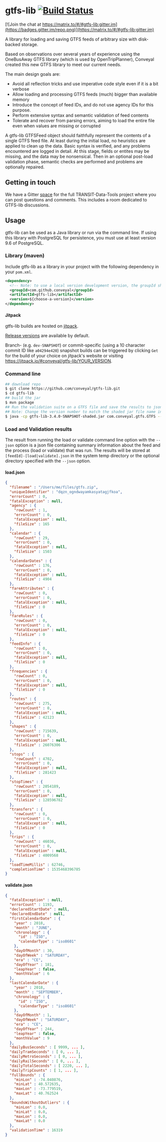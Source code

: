 # gtfs-lib [![Build Status](https://travis-ci.org/conveyal/gtfs-lib.svg?branch=master)](https://travis-ci.org/conveyal/gtfs-lib)
[![Join the chat at https://matrix.to/#/#gtfs-lib:gitter.im](https://badges.gitter.im/repo.png)](https://matrix.to/#/#gtfs-lib:gitter.im)


A library for loading and saving GTFS feeds of arbitrary size with disk-backed storage.

Based on observations over several years of experience using the OneBusAway GTFS library (which is used by OpenTripPlanner), Conveyal created this new GTFS library to meet our current needs.

The main design goals are:

- Avoid all reflection tricks and use imperative code style even if it is a bit verbose
- Allow loading and processing GTFS feeds (much) bigger than available memory
- Introduce the concept of feed IDs, and do not use agency IDs for this purpose.
- Perform extensive syntax and semantic validation of feed contents
- Tolerate and recover from parsing errors, aiming to load the entire file even when values are missing or corrupted

A gtfs-lib GTFSFeed object should faithfully represent the contents of a single GTFS feed file. At least during the initial load, no heuristics are applied to clean up the data. Basic syntax is verified, and any problems encountered are logged in detail. At this stage, fields or entites may be missing, and the data may be nonsensical. Then in an optional post-load validation phase, semantic checks are performed and problems are optionally repaired.

## Getting in touch

We have a Gitter [space](https://matrix.to/#/#transit-data-tools:gitter.im) for the full TRANSIT-Data-Tools project where you can post questions and comments. This includes a room dedicated to GTFS-lib discussions.

## Usage

gtfs-lib can be used as a Java library or run via the command line.  If using this library with PostgreSQL for persistence, you must use at least version 9.6 of PostgreSQL.

### Library (maven)
Include gtfs-lib as a library in your project with the following dependency in your `pom.xml`.
```xml
<dependency>
  <!-- Note: to use a local version development version, the groupId should be changed to com.conveyal -->
  <groupId>com.github.conveyal</groupId>
  <artifactId>gtfs-lib</artifactId>
  <version>${choose-a-version}</version>
</dependency>
```

#### Jitpack

gtfs-lib builds are hosted on [jitpack](https://jitpack.io/#conveyal/gtfs-lib). 

[Release versions](https://github.com/conveyal/gtfs-lib/releases) are available by default.

Branch- (e.g. `dev-SNAPSHOT`) or commit-specific (using a 10 character commit ID like `a04294e420`) snapshot builds can be triggered by clicking `Get` for the build of your choice on jitpack's website or visiting https://jitpack.io/#conveyal/gtfs-lib/YOUR_VERSION.

### Command line

```bash
## download repo
$ git clone https://github.com/conveyal/gtfs-lib.git
$ cd gtfs-lib
## build the jar
$ mvn package
## Run the validation suite on a GTFS file and save the results to json files.
## Note: Change the version number to match the shaded jar file name in /target directory.
$ java -cp gtfs-lib-3.4.0-SNAPSHOT-shaded.jar com.conveyal.gtfs.GTFS --load /path/to/gtfs.zip --validate --json /optional/path/to/results
```

### Load and Validation results

The result from running the load or validate command line option with
the `--json` option is a json file containing summary information about
the feed and the process (load or validate) that was run. The results will
be stored at `[feedId]-[load|validate].json` in the system temp directory
or the optional directory specified with the `--json` option.

#### load.json

```json
{
  "filename" : "/Users/me/files/gtfs.zip",
  "uniqueIdentifier" : "dqzn_ogndwayamkasyatagjfkoa",
  "errorCount" : 0,
  "fatalException" : null,
  "agency" : {
    "rowCount" : 1,
    "errorCount" : 0,
    "fatalException" : null,
    "fileSize" : 165
  },
  "calendar" : {
    "rowCount" : 29,
    "errorCount" : 0,
    "fatalException" : null,
    "fileSize" : 1503
  },
  "calendarDates" : {
    "rowCount" : 176,
    "errorCount" : 0,
    "fatalException" : null,
    "fileSize" : 4904
  },
  "fareAttributes" : {
    "rowCount" : 0,
    "errorCount" : 0,
    "fatalException" : null,
    "fileSize" : 0
  },
  "fareRules" : {
    "rowCount" : 0,
    "errorCount" : 0,
    "fatalException" : null,
    "fileSize" : 0
  },
  "feedInfo" : {
    "rowCount" : 0,
    "errorCount" : 0,
    "fatalException" : null,
    "fileSize" : 0
  },
  "frequencies" : {
    "rowCount" : 0,
    "errorCount" : 0,
    "fatalException" : null,
    "fileSize" : 0
  },
  "routes" : {
    "rowCount" : 275,
    "errorCount" : 0,
    "fatalException" : null,
    "fileSize" : 42123
  },
  "shapes" : {
    "rowCount" : 715639,
    "errorCount" : 0,
    "fatalException" : null,
    "fileSize" : 26076306
  },
  "stops" : {
    "rowCount" : 4702,
    "errorCount" : 0,
    "fatalException" : null,
    "fileSize" : 281423
  },
  "stopTimes" : {
    "rowCount" : 2054189,
    "errorCount" : 0,
    "fatalException" : null,
    "fileSize" : 128596782
  },
  "transfers" : {
    "rowCount" : 0,
    "errorCount" : 0,
    "fatalException" : null,
    "fileSize" : 0
  },
  "trips" : {
    "rowCount" : 46036,
    "errorCount" : 0,
    "fatalException" : null,
    "fileSize" : 4009568
  },
  "loadTimeMillis" : 62746,
  "completionTime" : 1535468396785
}
```

#### validate.json

```json
{
  "fatalException" : null,
  "errorCount" : 1193,
  "declaredStartDate" : null,
  "declaredEndDate" : null,
  "firstCalendarDate" : {
    "year" : 2018,
    "month" : "JUNE",
    "chronology" : {
      "id" : "ISO",
      "calendarType" : "iso8601"
    },
    "dayOfMonth" : 30,
    "dayOfWeek" : "SATURDAY",
    "era" : "CE",
    "dayOfYear" : 181,
    "leapYear" : false,
    "monthValue" : 6
  },
  "lastCalendarDate" : {
    "year" : 2018,
    "month" : "SEPTEMBER",
    "chronology" : {
      "id" : "ISO",
      "calendarType" : "iso8601"
    },
    "dayOfMonth" : 1,
    "dayOfWeek" : "SATURDAY",
    "era" : "CE",
    "dayOfYear" : 244,
    "leapYear" : false,
    "monthValue" : 9
  },
  "dailyBusSeconds" : [ 9999, ... ],
  "dailyTramSeconds" : [ 0, ... ],
  "dailyMetroSeconds" : [ 0, ... ],
  "dailyRailSeconds" : [ 0, ... ],
  "dailyTotalSeconds" : [ 2220, ... ],
  "dailyTripCounts" : [ 1, ... ],
  "fullBounds" : {
    "minLon" : -74.040876,
    "minLat" : 40.572635,
    "maxLon" : -73.779519,
    "maxLat" : 40.762524
  },
  "boundsWithoutOutliers" : {
    "minLon" : 0.0,
    "minLat" : 0.0,
    "maxLon" : 0.0,
    "maxLat" : 0.0
  },
  "validationTime" : 16319
}

```
